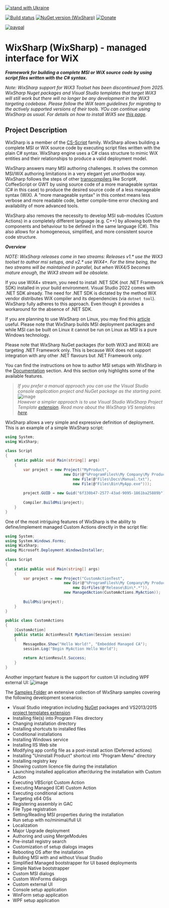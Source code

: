 [![stand with Ukraine](https://img.shields.io/badge/stand_with-ukraine-ffd700.svg?labelColor=0057b7)](https://stand-with-ukraine.pp.ua)

<img align="right" src="https://github.com/oleg-shilo/wixsharp/blob/master/Documentation/wiki_images/wixsharp_logo.png" alt="" style="float:right">

[![Build status](https://ci.appveyor.com/api/projects/status/jruj9dmf2dwjn5p3?svg=true)](https://ci.appveyor.com/project/oleg-shilo/wixsharp)
[![NuGet version (WixSharp)](https://img.shields.io/nuget/v/WixSharp.svg?style=flat-square)](https://www.nuget.org/packages/WixSharp/)
[![Donate](https://img.shields.io/badge/Donate-PayPal-green.svg)](https://www.cs-script.net/cs-script/Donation.html)

[![paypal](https://www.paypalobjects.com/en_US/i/btn/btn_donateCC_LG.gif)](https://www.cs-script.net/cs-script/Donation.html)


# WixSharp (WixSharp) - managed interface for WiX

**_Framework for building a complete MSI or WiX source code by using script files written with the C# syntax._**

_Note: WixSharp support for WiX3 Toolset has been discontinued from 2025. WixSharp Nuget packages and Visual Studio templates that target WiX3 will still work but there will no longer be any development in the WiX3 targeting codebase. Please follow the WiX team guidelines for migrating to the actively supported versions of their tools. YOu can continue using WixSharp as usual. For details on how to install WiX5 see [this page](https://github.com/oleg-shilo/wixsharp/wiki#dependencies)._

## Project Description

WixSharp is a member of the [CS-Script](https://www.cs-script.net/) family. WixSharp allows building a complete MSI or WiX source code by executing script files written with 
the plain C# syntax. WixSharp engine uses a C# class structure to mimic WiX entities and their relationships to produce a valid deployment model.

WixSharp answers many MSI authoring challenges. It solves the common MSI/WiX authoring limitations in a very elegant yet unorthodox way. WixSharp follows the steps of other 
[transcompilers](http://en.wikipedia.org/wiki/Source-to-source_compiler) like Script#, CoffeeScript or GWT by using source code of a more manageable syntax (C# in this case) to produce 
the desired source code of a less manageable syntax (WiX). A "more manageable syntax" in this context means less verbose and more readable code, better compile-time error checking and 
availability of more advanced tools.

WixSharp also removes the necessity to develop MSI sub-modules (Custom Actions) in a completely different language (e.g. C++) by allowing both the components and behaviour to be defined in the 
same language (C#). This also allows for a homogeneous, simplified, and more consistent source code structure.

**_Overview_**

_NOTE: WixSharp releases come in two streams: Releases v1.* use the WiX3 toolset to author msi setups, and v2.* use WiX4+. For the time being, the two streams will be maintained in parallel, but when WiX4/5 becomes mature enough, the WiX3 stream will be obsolete._

If you use WiX4+ stream, you need to install .NET SDK (not .NET Framework SDK) installed in your build environment. Visual Studio 2022 comes with .NET SDK already. The need for .NET SDK is dictated by the method WiX vendor distributes WiX compiler and its dependencies (via `dotnet tool`). WixSharp fully adheres to this approach. Even though it provides a workaround for the absence of .NET SDK.

If you are planning to use WixSharp on Linux, you may find this [article](https://github.com/oleg-shilo/wixsharp/wiki/WixSharp-on-Linux) useful. Please note that WixSharp builds MSI deployment packages and while MSI can be built on Linux it cannot be run on Linux as MSI is a pure Windows technology.   

Please note that WixSharp NuGet packages (for both WiX3 and WiX4) are targeting .NET Framework only. This is because WiX does not support integration with any other .NET flavours but .NET Framework only.

You can find the instructions on how to author MSI setups with WixSharp in the [Documentation](https://github.com/oleg-shilo/wixsharp/wiki) section. And this section only highlights 
some of the available features.

> _If you prefer a manual approach you can use the Visual Studio console application project and NuGet package as the starting point._
![image](https://github.com/oleg-shilo/wixsharp/raw/master/Documentation/wiki_images/nuget.png) <br>
_However a simpler approach is to use Visual Studio WixSharp Project Template [extension](https://marketplace.visualstudio.com/items?itemName=OlegShilo.WixSharpProjectTemplates). Read more 
about the WixSharp VS templates [here](https://github.com/oleg-shilo/wixsharp/wiki/VS2019-%E2%80%93-2022-Templates)._

WixSharp allows a very simple and expressive definition of deployment. This is an example of a simple WixSharp script:
```C#
using System;
using WixSharp;
 
class Script
{
    static public void Main(string[] args)
    {
        var project = new Project("MyProduct",
                          new Dir(@"%ProgramFiles%\My Company\My Product",
                              new File(@"Files\Docs\Manual.txt"),
                              new File(@"Files\Bin\MyApp.exe")));
 
        project.GUID = new Guid("6f330b47-2577-43ad-9095-1861ba25889b");
 
        Compiler.BuildMsi(project);
    }
}
```
One of the most intriguing features of WixSharp is the ability to define/implement managed Custom Actions directly in the script file:
```C#
using System;
using System.Windows.Forms;
using WixSharp;
using Microsoft.Deployment.WindowsInstaller;
 
class Script
{
    static public void Main(string[] args)
    {
        var project = new Project("CustomActionTest",
                          new Dir(@"%ProgramFiles%\My Company\My Product",
                              new DirFiles(@"Release\Bin\*.*")),
                          new ManagedAction(CustomActions.MyAction));
 
        BuildMsi(project);
    }
}
 
public class CustomActions
{
    [CustomAction]
    public static ActionResult MyAction(Session session)
    {
        MessageBox.Show("Hello World!", "Embedded Managed CA");
        session.Log("Begin MyAction Hello World");
 
        return ActionResult.Success;
    }
}
``` 

Another important feature is the support for custom UI including WPF external UI:
![image](https://github.com/oleg-shilo/wixsharp/raw/master/Documentation/wiki_images/wpf_ui.png)

The [Samples Folder](https://github.com/oleg-shilo/wixsharp/tree/master/Source/src/WixSharp.Samples/Wix%23%20Samples) an extensive collection of WixSharp samples covering the following development scenarios:

* Visual Studio integration including [NuGet](https://www.nuget.org/packages/WixSharp/) packages and VS2013/2015 [project templates extension](https://visualstudiogallery.msdn.microsoft.com/4e093ce7-be66-40ed-ab16-61a1186c530e)
* Installing file(s) into Program Files directory
* Changing installation directory
* Installing shortcuts to installed files
* Conditional installations
* Installing Windows service
* Installing IIS Web site
* Modifying app config file as a post-install action (Deferred actions)
* Installing "Uninstall Product" shortcut into "Program Menu" directory
* Installing registry key
* Showing custom licence file during the installation
* Launching installed application after/during the installation with Custom Action
* Executing VBScript Custom Action
* Executing Managed (C#) Custom Action
* Executing conditional actions
* Targeting x64 OSs  
* Registering assembly in GAC
* File Type registration
* Setting/Reading MSI properties during the installation
* Run setup with no/minimal/full UI
* Localization
* Major Upgrade deployment
* Authoring and using MergeModules
* Pre-install registry search
* Customization of setup dialogs images
* Rebooting OS after the installation
* Building MSI with and without Visual Studio
* Simplified Managed bootstrapper for UI based deployments
* Simple Native bootstrapper
* Custom MSI dialogs
* Custom WinForms dialogs
* Custom external UI
* Console setup application
* WinForm setup application
* WPF setup application
